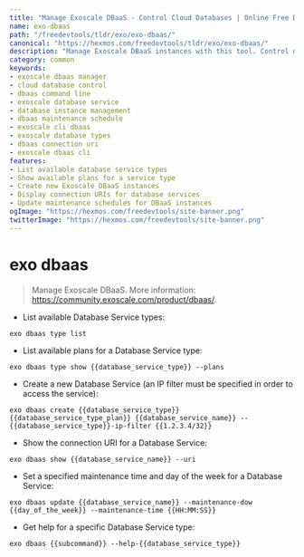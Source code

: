 ```yaml
---
title: "Manage Exoscale DBaaS - Control Cloud Databases | Online Free DevTools by Hexmos"
name: exo-dbaas
path: "/freedevtools/tldr/exo/exo-dbaas/"
canonical: "https://hexmos.com/freedevtools/tldr/exo/exo-dbaas/"
description: "Manage Exoscale DBaaS instances with this tool. Control database service types, create new databases, and update maintenance schedules. Free online tool, no registration required."
category: common
keywords:
- exoscale dbaas manager
- cloud database control
- dbaas command line
- exoscale database service
- database instance management
- dbaas maintenance schedule
- exoscale cli dbaas
- exoscale database types
- dbaas connection uri
- exoscale dbaas cli
features:
- List available database service types
- Show available plans for a service type
- Create new Exoscale DBaaS instances
- Display connection URIs for database services
- Update maintenance schedules for DBaaS instances
ogImage: "https://hexmos.com/freedevtools/site-banner.png"
twitterImage: "https://hexmos.com/freedevtools/site-banner.png"
---
```


# exo dbaas

> Manage Exoscale DBaaS.
> More information: <https://community.exoscale.com/product/dbaas/>.

- List available Database Service types:

`exo dbaas type list`

- List available plans for a Database Service type:

`exo dbaas type show {{database_service_type}} --plans`

- Create a new Database Service (an IP filter must be specified in order to access the service):

`exo dbaas create {{database_service_type}} {{database_service_type_plan}} {{database_service_name}} --{{database_service_type}}-ip-filter {{1.2.3.4/32}}`

- Show the connection URI for a Database Service:

`exo dbaas show {{database_service_name}} --uri`

- Set a specified maintenance time and day of the week for a Database Service:

`exo dbaas update {{database_service_name}} --maintenance-dow {{day_of_the_week}} --maintenance-time {{HH:MM:SS}}`

- Get help for a specific Database Service type:

`exo dbaas {{subcommand}} --help-{{database_service_type}}`
